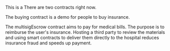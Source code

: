 This is a 
There are two contracts right now. 

The buying contract is a demo for people to buy insurance.

The multisigEscrow contract aims to pay for medical bills. The purpose is to reimburse the user's insurance. Hosting a third party to review the materials and using smart contracts to deliver them directly to the hospital reduces insurance fraud and speeds up payment.
